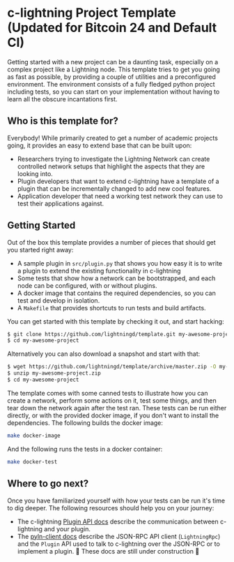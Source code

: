 # c-lightning Project Template (Updated for Bitcoin 24 and Default CI)

Getting started with a new project can be a daunting task, especially on a
complex project like a Lightning node. This template tries to get you going as
fast as possible, by providing a couple of utilities and a preconfigured
environment. The environment consists of a fully fledged python project
including tests, so you can start on your implementation without having to
learn all the obscure incantations first.

## Who is this template for?

Everybody! While primarily created to get a number of academic projects going,
it provides an easy to extend base that can be built upon:

 - Researchers trying to investigate the Lightning Network can create
   controlled network setups that highlight the aspects that they are looking
   into.
 - Plugin developers that want to extend c-lightning have a template of a
   plugin that can be incrementally changed to add new cool features.
 - Application developer that need a working test network they can use to test
   their applications against.

## Getting Started

Out of the box this template provides a number of pieces that should get you
started right away:

 - A sample plugin in `src/plugin.py` that shows you how easy it is to write a
   plugin to extend the existing functionality in c-lightning
 - Some tests that show how a network can be bootstrapped, and each node can
   be configured, with or without plugins.
 - A docker image that contains the required dependencies, so you can test and
   develop in isolation.
 - A `Makefile` that provides shortcuts to run tests and build artifacts.

You can get started with this template by checking it out, and start hacking:

```bash
$ git clone https://github.com/lightningd/template.git my-awesome-project
$ cd my-awesome-project
```

Alternatively you can also download a snapshot and start with that:

```bash
$ wget https://github.com/lightningd/template/archive/master.zip -O my-awesome-project.zip
$ unzip my-awesome-project.zip
$ cd my-awesome-project
```

The template comes with some canned tests to illustrate how you can create a
network, perform some actions on it, test some things, and then tear down the
network again after the test ran. These tests can be run either directly, or
with the provided docker image, if you don't want to install the
dependencies. The following builds the docker image:

```bash
make docker-image
```

And the following runs the tests in a docker container:

```bash
make docker-test
```

## Where to go next?

Once you have familiarized yourself with how your tests can be run it's time
to dig deeper. The following resources should help you on your journey:

 - The c-lightning [Plugin API docs][plugin-docs] describe the communication
   between c-lightning and your plugin.
 - The [pyln-client docs][pyln-client-docs] describe the JSON-RPC API client
   (`LightningRpc`) and the `Plugin` API used to talk to c-lightning over the
   JSON-RPC or to implement a plugin. 🚧 These docs are still under
   construction 🚧
 
 
[plugin-docs]: https://lightning.readthedocs.io/PLUGINS.html
[pyln-client-docs]: https://pyln-client.readthedocs.io/en/pyln/api.html
